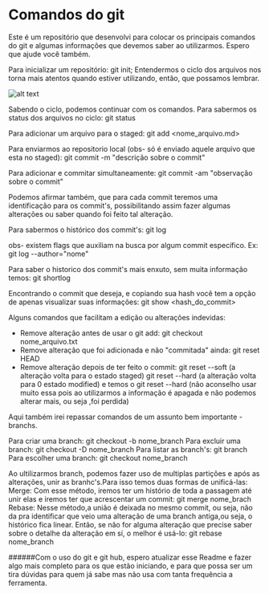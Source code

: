 # Comandos do git

Este é um repositório que desenvolvi para colocar os principais comandos do git e algumas informações que devemos saber ao utilizarmos. Espero que ajude você também.

Para inicializar um repositório: 
    git init;
Entendermos o ciclo dos arquivos nos torna mais atentos quando estiver utilizando, então, que possamos lembrar.

   ![alt text](https://git-scm.herokuapp.com/book/en/v2/images/lifecycle.png "Logo Title Text 1")
      

 Sabendo o ciclo, podemos continuar com os comandos.
 Para sabermos os status dos arquivos no ciclo:
    git status
  
 Para adicionar um arquivo para o staged:
    git add <nome_arquivo.md>
    
 Para enviarmos ao repositorio local (obs- só é enviado aquele arquivo que esta no staged):
    git commit -m "descrição sobre o commit" 
    
 Para adicionar e commitar simultaneamente:
    git commit -am "observação sobre o commit"
    
Podemos afirmar também, que para cada commit teremos uma identificação para os commit's, possibilitando assim fazer algumas alterações ou saber quando foi feito tal alteração.

Para sabermos o histórico dos commit's:
    git log

obs- existem flags que auxiliam na busca por algum commit específico.
Ex:  git log --author="nome"

Para saber o historico dos commit's mais enxuto, sem muita informação temos:
    git shortlog

Encontrando o commit que deseja, e copiando sua hash você tem a opção de apenas visualizar suas informações:
    git show <hash_do_commit>
    
Alguns comandos que facilitam a edição ou alterações indevidas:

 - Remove alteração antes de usar o git add:
        git checkout nome_arquivo.txt
 - Remove alteração que foi adicionada e não "commitada" ainda:
        git reset HEAD
 - Remove alteração depois de ter feito o commit:
        git reset --soft (a alteração volta para o estado staged)
        git reset --hard (a alteração volta para 0 estado modified) 
        e temos o git reset --hard (não aconselho usar muito essa pois ao utilizarmos a informação é apagada e não podemos alterar mais, ou seja ,foi perdida)

Aqui também irei repassar comandos de um assunto bem importante - branchs.

Para criar uma branch:
    git checkout -b nome_branch
Para excluir uma branch:
    git checkout -D nome_branch
Para listar as branch's:
    git branch
Para escolher uma branch:
    git checkout nome_branch
    

Ao ultilizarmos branch, podemos fazer uso de multiplas partições e após as alterações, unir as branhc's.Para isso temos duas formas de unificá-las:
    Merge: Com esse método, iremos ter um histório de toda a passagem até unir elas e iremos ter que acrescentar um commit:
        git merge nome_brach
    Rebase: Nesse método,a união é deixada no mesmo commit, ou seja, não da pra identificar que veio uma alteração de uma branch antiga,ou seja, o histórico fica linear. Então, se não for alguma alteração que precise saber sobre o detalhe da alteração em sí, o melhor é usá-lo:
        git rebase nome_branch
        
######Com o uso do git e git hub, espero atualizar esse Readme e fazer algo mais completo para os que estão iniciando, e para que possa ser um tira dúvidas para quem já sabe mas não usa com tanta frequência a ferramenta.        
